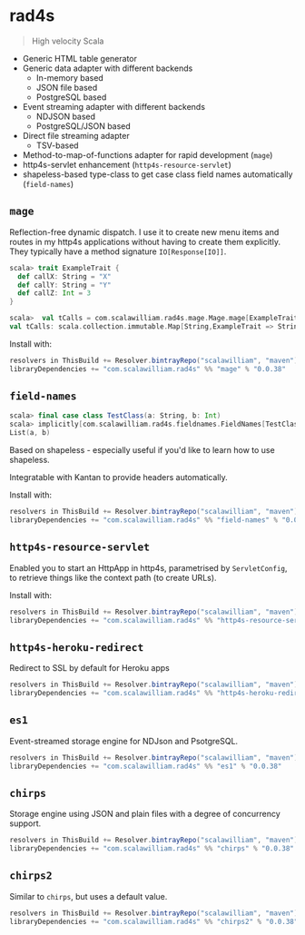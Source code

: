 # rad4s

> High velocity Scala

- Generic HTML table generator
- Generic data adapter with different backends
    - In-memory based
    - JSON file based
    - PostgreSQL based
- Event streaming adapter with different backends
    - NDJSON based
    - PostgreSQL/JSON based
- Direct file streaming adapter
    - TSV-based
- Method-to-map-of-functions adapter for rapid development (`mage`)
- http4s-servlet enhancement (`http4s-resource-servlet`)
- shapeless-based type-class to get case class field names automatically (`field-names`)

## `mage`

Reflection-free dynamic dispatch.
I use it to create new menu items and routes in my http4s applications
without having to create them explicitly. They typically have a method signature
`IO[Response[IO]]`. 

```scala
scala> trait ExampleTrait {
  def callX: String = "X"
  def callY: String = "Y"
  def callZ: Int = 3
}

scala>  val tCalls = com.scalawilliam.rad4s.mage.Mage.mage[ExampleTrait, String]
val tCalls: scala.collection.immutable.Map[String,ExampleTrait => String] = Map(callX -> $Lambda$7225/0x00000001016ec840@5d92cfa6, callY -> $Lambda$7226/0x00000001016eb840@6efc083e)
```

Install with:
```scala
resolvers in ThisBuild += Resolver.bintrayRepo("scalawilliam", "maven")
libraryDependencies += "com.scalawilliam.rad4s" %% "mage" % "0.0.38"
```

## `field-names`

```scala
scala> final case class TestClass(a: String, b: Int)
scala> implicitly[com.scalawilliam.rad4s.fieldnames.FieldNames[TestClass]].fieldNames
List(a, b)
```

Based on shapeless - especially useful if you'd like to learn how to use shapeless.

Integratable with Kantan to provide headers automatically.

Install with:

```scala
resolvers in ThisBuild += Resolver.bintrayRepo("scalawilliam", "maven")
libraryDependencies += "com.scalawilliam.rad4s" %% "field-names" % "0.0.38"
```

## `http4s-resource-servlet`

Enabled you to start an HttpApp in http4s, parametrised by `ServletConfig`, to retrieve things like the context path (to create URLs).

Install with:

```scala
resolvers in ThisBuild += Resolver.bintrayRepo("scalawilliam", "maven")
libraryDependencies += "com.scalawilliam.rad4s" %% "http4s-resource-servlet" % "0.0.38"
```

## `http4s-heroku-redirect`

Redirect to SSL by default for Heroku apps

```scala
resolvers in ThisBuild += Resolver.bintrayRepo("scalawilliam", "maven")
libraryDependencies += "com.scalawilliam.rad4s" %% "http4s-heroku-redirect" % "0.0.38"
```

## `es1`
Event-streamed storage engine for NDJson and PsotgreSQL.

```scala
resolvers in ThisBuild += Resolver.bintrayRepo("scalawilliam", "maven")
libraryDependencies += "com.scalawilliam.rad4s" %% "es1" % "0.0.38"
```

## `chirps`
Storage engine using JSON and plain files with a degree of concurrency support.


```scala
resolvers in ThisBuild += Resolver.bintrayRepo("scalawilliam", "maven")
libraryDependencies += "com.scalawilliam.rad4s" %% "chirps" % "0.0.38"
```

## `chirps2`
Similar to `chirps`, but uses a default value.

```scala
resolvers in ThisBuild += Resolver.bintrayRepo("scalawilliam", "maven")
libraryDependencies += "com.scalawilliam.rad4s" %% "chirps2" % "0.0.38"
```
